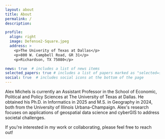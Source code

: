 ```yaml
---
layout: about
title: About
permalink: /
description:

profile:
  align: right
  image: Defense2-Square.jpeg
  address: >
    <p>The Univerity of Texas at Dallas</p>
    <p>800 W. Campbell Road, GR 31</p>
    <p>Richardson, TX 75080</p>

news: true  # includes a list of news items
selected_papers: true # includes a list of papers marked as "selected={true}"
social: true  # includes social icons at the bottom of the page
---
```


Alex Michels is currently an Assistant Professor in the School of Economic, Political and Policy Sciences at The University of Texas at Dallas. He obtained his Ph.D. in Informatics in 2025 and M.S. in Geography in 2024, both from the University of Illinois Urbana-Champaign. Alex's research focuses on applications of geospatial data science and cyberGIS to address societal challenges.

If you're interested in my work or collaborating, please feel free to reach out! 
<!-- If you want to chat over coffee, we can meet on campus at UTD or I'm planning to attend these upcoming events in-person: -->
